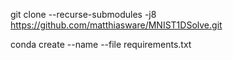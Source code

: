 git clone --recurse-submodules -j8 https://github.com/matthiasware/MNIST1DSolve.git


conda create --name <env> --file requirements.txt